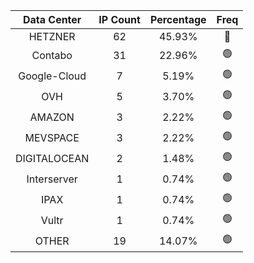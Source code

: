| Data Center | IP Count | Percentage | Freq |
|:------------:|:--------:|:-----------:|:-----:|
| HETZNER | 62 | 45.93% | 🔴 |
| Contabo | 31 | 22.96% | 🟢 |
| Google-Cloud | 7 | 5.19% | 🟢 |
| OVH | 5 | 3.70% | 🟢 |
| AMAZON | 3 | 2.22% | 🟢 |
| MEVSPACE | 3 | 2.22% | 🟢 |
| DIGITALOCEAN | 2 | 1.48% | 🟢 |
| Interserver | 1 | 0.74% | 🟢 |
| IPAX | 1 | 0.74% | 🟢 |
| Vultr | 1 | 0.74% | 🟢 |
| OTHER | 19 | 14.07% | 🟢 |